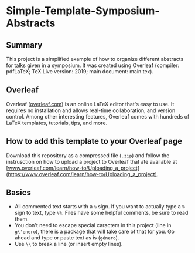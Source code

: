 # Simple-Template-Symposium-Abstracts

## Summary
This project is a simplified example of how to organize different abstracts for talks given in a symposium. It was created using Overleaf (compiler: pdfLaTeX; TeX Live version: 2019; main document: main.tex).

## Overleaf
Overleaf ([overleaf.com](https://www.overleaf.com/)) is an online LaTeX editor that's easy to use. It requires no installation and allows real-time collaboration, and version control. Among other interesting features, Overleaf comes with hundreds of LaTeX templates, tutorials, tips, and more.

## How to add this template to your Overleaf page
Download this repository as a compressed file (`.zip`) and follow the instrusction on how to upload a project to Overleaf that ate available at [www.overleaf.com/learn/how-to/Uploading_a_project](https://www.overleaf.com/learn/how-to/Uploading_a_project).

## Basics
- All commented text starts with a `%` sign. If you want to actually type a `%` sign to text, type `\%`. Files have some helpful comments, be sure to read them.
- You don't need to escape special caracters in this project (line in `g\'enero`), there is a package that will take care of that for you. Go ahead and type or paste text as is (`género`).
- Use `\\` to break a line (or insert empty lines).
